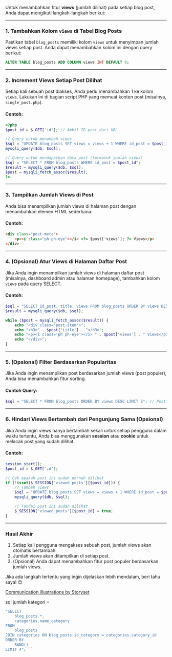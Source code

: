 Untuk menambahkan fitur **views** (jumlah dilihat) pada setiap blog post, Anda dapat mengikuti langkah-langkah berikut:

---

### **1. Tambahkan Kolom `views` di Tabel Blog Posts**
Pastikan tabel `blog_posts` memiliki kolom `views` untuk menyimpan jumlah views setiap post. Anda dapat menambahkan kolom ini dengan query berikut:

```sql
ALTER TABLE blog_posts ADD COLUMN views INT DEFAULT 0;
```

---

### **2. Increment Views Setiap Post Dilihat**
Setiap kali sebuah post diakses, Anda perlu menambahkan 1 ke kolom `views`. Lakukan ini di bagian script PHP yang memuat konten post (misalnya, `single_post.php`).

#### Contoh:
```php
<?php
$post_id = $_GET['id']; // Ambil ID post dari URL

// Query untuk menambah views
$sql = "UPDATE blog_posts SET views = views + 1 WHERE id_post = $post_id";
mysqli_query($db, $sql);

// Query untuk mendapatkan data post (termasuk jumlah views)
$sql = "SELECT * FROM blog_posts WHERE id_post = $post_id";
$result = mysqli_query($db, $sql);
$post = mysqli_fetch_assoc($result);
?>
```

---

### **3. Tampilkan Jumlah Views di Post**
Anda bisa menampilkan jumlah views di halaman post dengan menambahkan elemen HTML sederhana:

#### Contoh:
```html
<div class="post-meta">
    <p><i class="ph ph-eye"></i> <?= $post['views']; ?> Views</p>
</div>
```

---

### **4. (Opsional) Atur Views di Halaman Daftar Post**
Jika Anda ingin menampilkan jumlah views di halaman daftar post (misalnya, dashboard admin atau halaman homepage), tambahkan kolom `views` pada query SELECT.

#### Contoh:
```php
$sql = "SELECT id_post, title, views FROM blog_posts ORDER BY views DESC";
$result = mysqli_query($db, $sql);

while ($post = mysqli_fetch_assoc($result)) {
    echo "<div class='post-item'>";
    echo "<h3>" . $post['title'] . "</h3>";
    echo "<p><i class='ph ph-eye'></i> " . $post['views'] . " Views</p>";
    echo "</div>";
}
```

---

### **5. (Opsional) Filter Berdasarkan Popularitas**
Jika Anda ingin menampilkan post berdasarkan jumlah views (post populer), Anda bisa menambahkan fitur sorting.

#### Contoh Query:
```php
$sql = "SELECT * FROM blog_posts ORDER BY views DESC LIMIT 5"; // Post dengan views terbanyak
```

---

### **6. Hindari Views Bertambah dari Pengunjung Sama (Opsional)**
Jika Anda ingin views hanya bertambah sekali untuk setiap pengguna dalam waktu tertentu, Anda bisa menggunakan **session** atau **cookie** untuk melacak post yang sudah dilihat.

#### Contoh:
```php
session_start();
$post_id = $_GET['id'];

// Cek apakah post ini sudah pernah dilihat
if (!isset($_SESSION['viewed_posts'][$post_id])) {
    // Tambah views
    $sql = "UPDATE blog_posts SET views = views + 1 WHERE id_post = $post_id";
    mysqli_query($db, $sql);

    // Tandai post ini sudah dilihat
    $_SESSION['viewed_posts'][$post_id] = true;
}
```

---

### **Hasil Akhir**
1. Setiap kali pengguna mengakses sebuah post, jumlah views akan otomatis bertambah.
2. Jumlah views akan ditampilkan di setiap post.
3. (Opsional) Anda dapat menambahkan fitur post populer berdasarkan jumlah views. 

Jika ada langkah tertentu yang ingin dijelaskan lebih mendalam, beri tahu saya! 😊

<a href="https://storyset.com/communication">Communication illustrations by Storyset</a>

sql jumlah kategori = 
```php
"SELECT
    blog_posts.*,
    categories.name_category
FROM
    blog_posts
JOIN categories ON blog_posts.id_category = categories.category_id 
ORDER BY
    RAND()
LIMIT 4";```